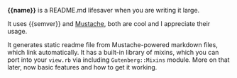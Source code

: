 **{{name}}** is a README.md lifesaver when you are writing it large.

It uses {{semver}} and [Mustache](http://mustache.github.io),
both are cool and I appreciate their usage.

It generates static readme file from Mustache-powered markdown files,
which link automatically. It has a built-in library of mixins, which
you can port into your `view.rb` via including `Gutenberg::Mixins`
module. More on that later, now basic features and how to get it working.
